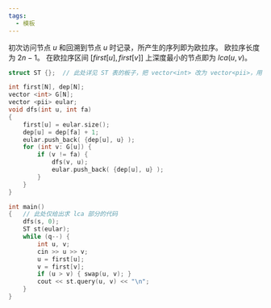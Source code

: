 ```yaml
---
tags:
  - 模板
---
```

初次访问节点 $u$ 和回溯到节点 $u$ 时记录，所产生的序列即为欧拉序。
欧拉序长度为 $2n-1$。
在欧拉序区间 $[first[u],first[v]]$ 上深度最小的节点即为 $lca(u,v)$。
```cpp
struct ST {};  // 此处详见 ST 表的板子，把 vector<int> 改为 vector<pii>，用 pair 实现深度比较

int first[N], dep[N];
vector <int> G[N];
vector <pii> eular;
void dfs(int u, int fa)
{
    first[u] = eular.size();
    dep[u] = dep[fa] + 1;
    eular.push_back( {dep[u], u} );
    for (int v: G[u]) {
        if (v != fa) {
            dfs(v, u);
            eular.push_back( {dep[u], u} );
        }
    }
}

int main()
{   // 此处仅给出求 lca 部分的代码
	dfs(s, 0);
    ST st(eular);
    while (q--) {
		int u, v;
		cin >> u >> v;
		u = first[u];
		v = first[v];
		if (u > v) { swap(u, v); }
		cout << st.query(u, v) << "\n";
    }
}
```